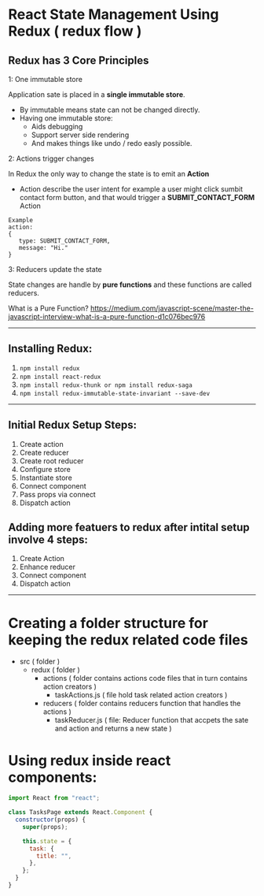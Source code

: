 # React State Management Using Redux ( redux flow )

## Redux has 3 Core Principles

1: One immutable store

Application sate is placed in a **single immutable store**.

- By immutable means state can not be changed directly.
- Having one immutable store:
  - Aids debugging
  - Support server side rendering
  - And makes things like undo / redo easly possible.

2: Actions trigger changes

In Redux the only way to change the state is to emit an **Action**

- Action describe the user intent for example a user might click sumbit contact form button, and that would trigger a **SUBMIT_CONTACT_FORM** Action

```
Example
action:
{
   type: SUBMIT_CONTACT_FORM,
   message: "Hi."
}
```

3: Reducers update the state

State changes are handle by **pure functions** and these functions are called reducers.

What is a Pure Function?
<https://medium.com/javascript-scene/master-the-javascript-interview-what-is-a-pure-function-d1c076bec976>

---

## Installing Redux:

1. `npm install redux`
2. `npm install react-redux`
3. `npm install redux-thunk or npm install redux-saga`
4. `npm install redux-immutable-state-invariant --save-dev`

---

## Initial Redux Setup Steps:

1. Create action
2. Create reducer
3. Create root reducer
4. Configure store
5. Instantiate store
6. Connect component
7. Pass props via connect
8. Dispatch action

## Adding more featuers to redux after intital setup involve 4 steps:

1. Create Action
2. Enhance reducer
3. Connect component
4. Dispatch action

---

# Creating a folder structure for keeping the redux related code files

<ul>
    <li>
        src ( folder )
        <ul> 
            <li> 
                redux ( folder )
                <ul> 
                    <li> 
                        actions ( folder contains actions code files that in turn contains action creators )
                        <ul> 
                            <li> taskActions.js ( file hold task related action creators ) </li>
                        </ul>
                    </li>
                    <li> 
                        reducers ( folder contains reducers function that handles the actions )
                        <ul> 
                            <li> taskReducer.js ( file: Reducer function that accpets the sate and action and returns a new state ) </li>
                        </ul>
                    </li>
                </ul>
            </li>
        </ul>
    </li>
</ul>

# Using redux inside react components:

```javascript
import React from "react";

class TasksPage extends React.Component {
  constructor(props) {
    super(props);

    this.state = {
      task: {
        title: "",
      },
    };
  }
}
```
